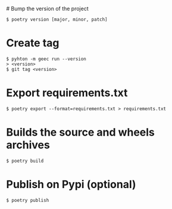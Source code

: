 
# Bump the version of the project
```
$ poetry version [major, minor, patch]  
```

# Create tag
```
$ pyhton -m geec run --version
> <version>
$ git tag <version>  
```

# Export requirements.txt
```
$ poetry export --format=requirements.txt > requirements.txt
```

# Builds the source and wheels archives
```
$ poetry build 
```

# Publish on Pypi (optional)
```
$ poetry publish
```